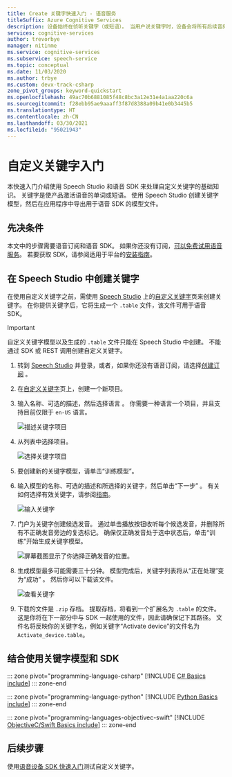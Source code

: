 ```yaml
---
title: Create 关键字快速入门 - 语音服务
titleSuffix: Azure Cognitive Services
description: 设备始终在侦听关键字（或短语）。 当用户说关键字时，设备会将所有后续音频发送到云，直到用户停止说话为止。 自定义关键字是区分设备和加强品牌效应的有效方式。
services: cognitive-services
author: trevorbye
manager: nitinme
ms.service: cognitive-services
ms.subservice: speech-service
ms.topic: conceptual
ms.date: 11/03/2020
ms.author: trbye
ms.custom: devx-track-csharp
zone_pivot_groups: keyword-quickstart
ms.openlocfilehash: 49ac70b6881085f48c8bc3a12e31e4a1aa220c6a
ms.sourcegitcommit: f28ebb95ae9aaaff3f87d8388a09b41e0b3445b5
ms.translationtype: HT
ms.contentlocale: zh-CN
ms.lasthandoff: 03/30/2021
ms.locfileid: "95021943"
---
```

# <a name="get-started-with-custom-keyword"></a>自定义关键字入门

本快速入门介绍使用 Speech Studio 和语音 SDK 来处理自定义关键字的基础知识。 关键字是使产品激活语音的单词或短语。 使用 Speech Studio 创建关键字模型，然后在应用程序中导出用于语音 SDK 的模型文件。

## <a name="prerequisites"></a>先决条件

本文中的步骤需要语音订阅和语音 SDK。 如果你还没有订阅，[可以免费试用语音服务](overview.md#try-the-speech-service-for-free)。 若要获取 SDK，请参阅适用于平台的[安装指南](quickstarts/setup-platform.md)。

## <a name="create-a-keyword-in-speech-studio"></a>在 Speech Studio 中创建关键字

在使用自定义关键字之前，需使用 [Speech Studio](https://aka.ms/sdsdk-speechportal) 上的[自定义关键字](https://aka.ms/sdsdk-wakewordportal)页来创建关键字。 在你提供关键字后，它将生成一个 `.table` 文件，该文件可用于语音 SDK。

> [!IMPORTANT]
> 自定义关键字模型以及生成的 `.table` 文件只能在 Speech Studio 中创建。
> 不能通过 SDK 或 REST 调用创建自定义关键字。

1. 转到 [Speech Studio](https://aka.ms/sdsdk-speechportal) 并登录，或者，如果你还没有语音订阅，请选择[创建订阅](https://go.microsoft.com/fwlink/?linkid=2086754) 。

1. 在[自定义关键字](https://aka.ms/sdsdk-wakewordportal)页上，创建一个新项目。 

1. 输入名称、可选的描述，然后选择语言 。 你需要一种语言一个项目，并且支持目前仅限于 `en-US` 语言。

    ![描述关键字项目](media/custom-keyword/custom-kws-portal-new-project.png)

1. 从列表中选择项目。 

    ![选择关键字项目](media/custom-keyword/custom-kws-portal-project-list.png)

1. 要创建新的关键字模型，请单击“训练模型”。

1. 输入模型的名称、可选的描述和所选择的关键字，然后单击“下一步”   。 有关如何选择有效关键字，请参阅[指南](./custom-keyword-overview.md#choose-an-effective-keyword)。

    ![输入关键字](media/custom-keyword/custom-kws-portal-new-model.png)

1. 门户为关键字创建候选发音。 通过单击播放按钮收听每个候选发音，并删除所有不正确发音旁边的复选标记。 确保仅正确发音处于选中状态后，单击“训练”开始生成关键字模型。 

    ![屏幕截图显示了你选择正确发音的位置。](media/custom-keyword/custom-kws-portal-choose-prons.png)

1. 生成模型最多可能需要三十分钟。 模型完成后，关键字列表将从“正在处理”变为“成功” 。 然后你可以下载该文件。

    ![查看关键字](media/custom-keyword/custom-kws-portal-download-model.png)

1. 下载的文件是 `.zip` 存档。 提取存档，将看到一个扩展名为 `.table` 的文件。 这是你将在下一部分中与 SDK 一起使用的文件，因此请确保记下其路径。 文件名将反映你的关键字名，例如关键字“Activate device”的文件名为 `Activate_device.table`。

## <a name="use-a-keyword-model-with-the-sdk"></a>结合使用关键字模型和 SDK

::: zone pivot="programming-language-csharp"
[!INCLUDE [C# Basics include](includes/how-to/keyword-recognition/keyword-basics-csharp.md)]
::: zone-end

::: zone pivot="programming-language-python"
[!INCLUDE [Python Basics include](includes/how-to/keyword-recognition/keyword-basics-python.md)]
::: zone-end

::: zone pivot="programming-languages-objectivec-swift"
[!INCLUDE [ObjectiveC/Swift Basics include](includes/how-to/keyword-recognition/keyword-basics-objc.md)]
::: zone-end

## <a name="next-steps"></a>后续步骤

使用[语音设备 SDK 快速入门](./speech-devices-sdk-quickstart.md?pivots=platform-android)测试自定义关键字。